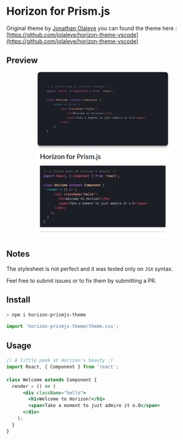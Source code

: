 # Horizon for Prism.js

Original theme by [Jonathan Olaleye](https://github.com/jolaleye/) you can found the theme here : [https://github.com/jolaleye/horizon-theme-vscode](https://github.com/jolaleye/horizon-theme-vscode)

## Preview

<p align="center">
  <img src="./.github/original.png" alt="Original" width="350">
  <img src="./.github/prism.png" alt="Prism" width="350">
</p>

## Notes

The stylesheet is not perfect and it was tested only on `JSX` syntax.

Feel free to submit issues or to fix them by submitting a PR.



## Install

```bash
> npm i horizon-prismjs-theme
```

```js
import 'horizon-prismjs-theme/theme.css';
```


## Usage

```jsx
// A little peek at Horizon's beauty :)
import React, { Component } from 'react';

class Welcome extends Component {
  render = () => (
      <div className="hello">
        <h1>Welcome to Horizon!</h1>
        <span>Take a moment to just admire it o.O</span>
      </div>
    );
  }
}
```